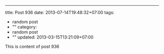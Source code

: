 ---
title: Post 936
date: 2013-07-14T19:48:32+07:00
tags:
  - random post
  - ""
category:
  - random post
  - ""
updated: 2013-03-15T13:21:09+07:00

This is content of post 936
